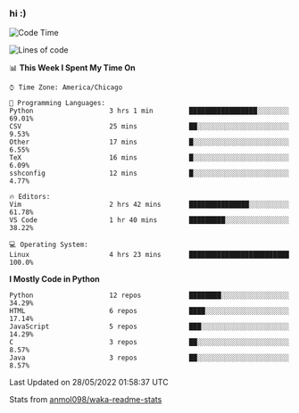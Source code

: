 ### hi :)

<!--START_SECTION:waka-->
![Code Time](http://img.shields.io/badge/Code%20Time-0%20secs-blue)

![Lines of code](https://img.shields.io/badge/From%20Hello%20World%20I%27ve%20Written-599%20Thousand%20lines%20of%20code-blue)

📊 **This Week I Spent My Time On** 

```text
⌚︎ Time Zone: America/Chicago

💬 Programming Languages: 
Python                   3 hrs 1 min         █████████████████░░░░░░░░   69.01% 
CSV                      25 mins             ██░░░░░░░░░░░░░░░░░░░░░░░   9.53% 
Other                    17 mins             █░░░░░░░░░░░░░░░░░░░░░░░░   6.55% 
TeX                      16 mins             █░░░░░░░░░░░░░░░░░░░░░░░░   6.09% 
sshconfig                12 mins             █░░░░░░░░░░░░░░░░░░░░░░░░   4.77%

🔥 Editors: 
Vim                      2 hrs 42 mins       ███████████████░░░░░░░░░░   61.78% 
VS Code                  1 hr 40 mins        █████████░░░░░░░░░░░░░░░░   38.22%

💻 Operating System: 
Linux                    4 hrs 23 mins       █████████████████████████   100.0%

```

**I Mostly Code in Python** 

```text
Python                   12 repos            ████████░░░░░░░░░░░░░░░░░   34.29% 
HTML                     6 repos             ████░░░░░░░░░░░░░░░░░░░░░   17.14% 
JavaScript               5 repos             ███░░░░░░░░░░░░░░░░░░░░░░   14.29% 
C                        3 repos             ██░░░░░░░░░░░░░░░░░░░░░░░   8.57% 
Java                     3 repos             ██░░░░░░░░░░░░░░░░░░░░░░░   8.57%

```



 Last Updated on 28/05/2022 01:58:37 UTC
<!--END_SECTION:waka-->

Stats from [anmol098/waka-readme-stats](https://github.com/anmol098/waka-readme-stats)